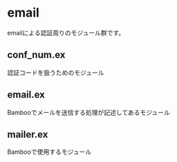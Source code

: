 # email
emailによる認証周りのモジュール群です。

## conf_num.ex
認証コードを扱うためのモジュール

## email.ex
Bambooでメールを送信する処理が記述してあるモジュール

## mailer.ex
Bambooで使用するモジュール